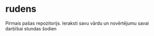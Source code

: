 # rudens
Pirmais pašas repozitorijs.
Ieraksti savu vārdu un novērtējumu savai darbībai stundas šodien
